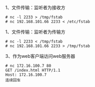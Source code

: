 
1、文件传输：监听者为接收方
```
# nc -l 2233 > /tmp/fstab
# nc 192.168.101.66 2233 < /etc/fstab 
```


1、文件传输：监听者为传输方
```
# nc -l 2233 < /tmp/fstab
# nc 192.168.101.66 2233 > /tmp/fstab
```

3、作为web客户端访问web服务器
```
# nc 172.16.100.7 80
GET /index.html HTTP/1.1
Host: 172.16.100.7
连续回车
```
